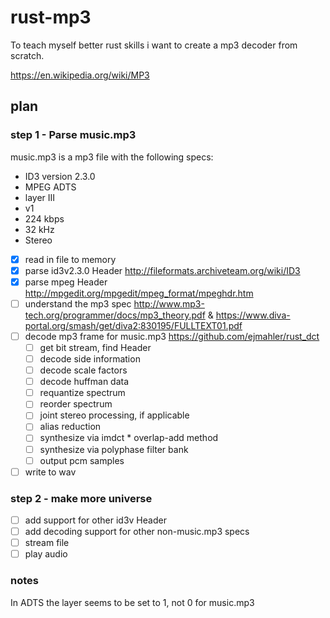 # rust-mp3
To teach myself better rust skills i want to create a mp3 decoder from scratch.


https://en.wikipedia.org/wiki/MP3

## plan

### step 1 - Parse music.mp3

music.mp3 is a mp3 file with the following specs:
 * ID3 version 2.3.0
 * MPEG ADTS
 * layer III
 * v1
 * 224 kbps
 * 32 kHz
 * Stereo

 
 * [X] read in file to memory
 * [X] parse id3v2.3.0 Header http://fileformats.archiveteam.org/wiki/ID3 
 * [X] parse mpeg Header http://mpgedit.org/mpgedit/mpeg_format/mpeghdr.htm
 * [ ] understand the mp3 spec http://www.mp3-tech.org/programmer/docs/mp3_theory.pdf & https://www.diva-portal.org/smash/get/diva2:830195/FULLTEXT01.pdf
 * [ ] decode mp3 frame for music.mp3 https://github.com/ejmahler/rust_dct
   * [ ] get bit stream, find Header
   * [ ] decode side information
   * [ ] decode scale factors
   * [ ] decode huffman data
   * [ ] requantize spectrum
   * [ ] reorder spectrum
   * [ ] joint stereo processing, if applicable
   * [ ] alias reduction
   * [ ] synthesize via imdct * overlap-add method
   * [ ] synthesize via polyphase filter bank
   * [ ] output pcm samples
 * [ ] write to wav

 ### step 2 - make more universe

* [ ] add support for other id3v Header
* [ ] add decoding support for other non-music.mp3 specs
* [ ] stream file
* [ ] play audio

### notes

In ADTS the layer seems to be set to 1, not 0 for music.mp3
